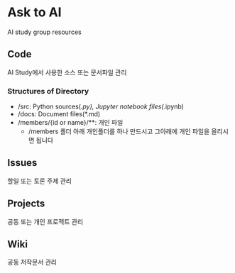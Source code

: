 # Ask to AI
AI study group resources

## Code
AI Study에서 사용한 소스 또는 문서파일 관리

### Structures of Directory

- /src: Python sources(*.py), Jupyter notebook files(*.ipynb)
- /docs: Document files(*.md)
- /members/{id or name}/**: 개인 파일
  + /members 폴더 아래 개인폴더를 하나 만드시고 그아래에 개인 파일을 올리시면 됩니다

## Issues
할일 또는 토론 주제 관리

## Projects
공동 또는 개인 프로젝트 관리

## Wiki
공동 저작문서 관리
